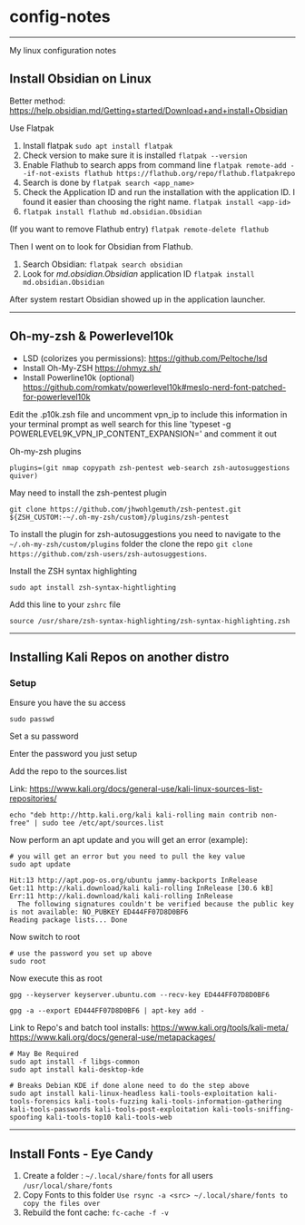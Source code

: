 # config-notes
----
My linux configuration notes

## Install Obsidian on Linux
Better method: https://help.obsidian.md/Getting+started/Download+and+install+Obsidian

Use Flatpak
1.  Install flatpak `sudo apt install flatpak`
2.  Check version to make sure it is installed `flatpak --version`
3.  Enable Flathub to search apps from command line `flatpak remote-add --if-not-exists flathub https://flathub.org/repo/flathub.flatpakrepo`
4.  Search is done by `flatpak search <app_name>`
5.  Check the Application ID and run the installation with the application ID. I found it easier than choosing the right name. `flatpak install <app-id>`
6. `flatpak install flathub md.obsidian.Obsidian`

(If you want to remove Flathub entry) `flatpak remote-delete flathub`

Then I went on to look for Obsidian from Flathub.

1.  Search Obsidian: `flatpak search obsidian`
2.  Look for _md.obsidian.Obsidian_ application ID `flatpak install md.obsidian.Obsidian`

After system restart Obsidian showed up in the application launcher.

----

## Oh-my-zsh & Powerlevel10k

* LSD (colorizes you permissions): https://github.com/Peltoche/lsd
* Install Oh-My-ZSH https://ohmyz.sh/
* Install Powerline10k (optional) https://github.com/romkatv/powerlevel10k#meslo-nerd-font-patched-for-powerlevel10k


Edit the .p10k.zsh file and uncomment vpn_ip to include this information in your terminal prompt as well search for this line 'typeset -g POWERLEVEL9K_VPN_IP_CONTENT_EXPANSION=' and comment it out

Oh-my-zsh plugins
```shell
plugins=(git nmap copypath zsh-pentest web-search zsh-autosuggestions quiver)
```
May need to install the zsh-pentest plugin
```shell
git clone https://github.com/jhwohlgemuth/zsh-pentest.git ${ZSH_CUSTOM:-~/.oh-my-zsh/custom}/plugins/zsh-pentest
```
To install the plugin for zsh-autosuggestions you need to navigate to the `~/.oh-my-zsh/custom/plugins` folder the clone the repo `git clone https://github.com/zsh-users/zsh-autosuggestions`.   

Install the ZSH syntax highlighting
```shell
sudo apt install zsh-syntax-hightlighting
```
Add this line to your `zshrc` file
```shell
source /usr/share/zsh-syntax-highlighting/zsh-syntax-highlighting.zsh
```
----

## Installing Kali Repos on another distro
### Setup
Ensure you have the su access
```shell
sudo passwd
```

Set a su password

Enter the password you just setup

Add the repo to the sources.list

Link: https://www.kali.org/docs/general-use/kali-linux-sources-list-repositories/

```shell
echo "deb http://http.kali.org/kali kali-rolling main contrib non-free" | sudo tee /etc/apt/sources.list
```

Now perform an apt update and you will get an error (example):
```shell
# you will get an error but you need to pull the key value
sudo apt update

Hit:13 http://apt.pop-os.org/ubuntu jammy-backports InRelease
Get:11 http://kali.download/kali kali-rolling InRelease [30.6 kB]
Err:11 http://kali.download/kali kali-rolling InRelease
  The following signatures couldn't be verified because the public key is not available: NO_PUBKEY ED444FF07D8D0BF6
Reading package lists... Done

```

Now switch to root

```shell
# use the password you set up above
sudo root
```

Now execute this as root
```shell
gpg --keyserver keyserver.ubuntu.com --recv-key ED444FF07D8D0BF6
```


```shell
gpg -a --export ED444FF07D8D0BF6 | apt-key add -
```


Link to Repo's and batch tool installs: https://www.kali.org/tools/kali-meta/
https://www.kali.org/docs/general-use/metapackages/

```shell
# May Be Required
sudo apt install -f libgs-common
sudo apt install kali-desktop-kde

# Breaks Debian KDE if done alone need to do the step above
sudo apt install kali-linux-headless kali-tools-exploitation kali-tools-forensics kali-tools-fuzzing kali-tools-information-gathering kali-tools-passwords kali-tools-post-exploitation kali-tools-sniffing-spoofing kali-tools-top10 kali-tools-web
```
----

## Install Fonts - Eye Candy
1. Create a folder : `~/.local/share/fonts`  for all users `/usr/local/share/fonts`
2. Copy Fonts to this folder `Use rsync -a <src> ~/.local/share/fonts to copy the files over`
3. Rebuild the font cache: `fc-cache -f -v`
